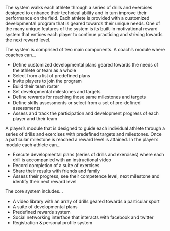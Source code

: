 The system walks each athlete through a series of drills and exercises designed to enhance their technical ability and in turn improve their performance on the field. Each athlete is provided with a customized developmental program that is geared towards their unique needs. One of the many unique features of the system is its built-in motivational reward system that entices each player to continue practicing and striving towards the next reward level.

The system is comprised of two main components. A coach’s module where coaches can...

* Define customized developmental plans geared towards the needs of the athlete or team as a whole
* Select from a list of predefined plans
* Invite players to join the program
* Build their team roster
* Set developmental milestones and targets
* Define rewards for reaching those same milestones and targets
* Define skills assessments or select from a set of pre-defined assessments
* Assess and track the participation and development progress of each player and their team

A player’s module that is designed to guide each individual athlete through a series of drills and exercises with predefined targets and milestones. Once a particular milestone is reached a reward level
is attained. In the player’s module each athlete can...

* Execute developmental plans (series of drills and exercises) where each drill is accompanied with an instructional video
* Record completion of a suite of exercises
* Share their results with friends and family
* Assess their progress, see their competence level, next milestone and identify their next reward
level

The core system includes...

* A video library with an array of drills geared towards a particular sport
* A suite of developmental plans
* Predefined rewards system
* Social networking interface that interacts with facebook and twitter
* Registration & personal profile system